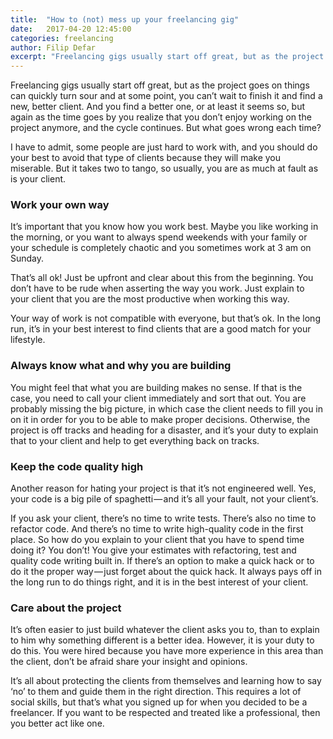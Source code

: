 ```yaml
---
title:  "How to (not) mess up your freelancing gig"
date:   2017-04-20 12:45:00
categories: freelancing
author: Filip Defar
excerpt: "Freelancing gigs usually start off great, but as the project goes on things can quickly turn sour."
---
```

Freelancing gigs usually start off great, but as the project goes on things can quickly turn sour and at some point, you can’t wait to finish it and find a new, better client. And you find a better one, or at least it seems so, but again as the time goes by you realize that you don’t enjoy working on the project anymore, and the cycle continues. But what goes wrong each time?

I have to admit, some people are just hard to work with, and you should do your best to avoid that type of clients because they will make you miserable. But it takes two to tango, so usually, you are as much at fault as is your client.

### Work your own way

It’s important that you know how you work best. Maybe you like working in the morning, or you want to always spend weekends with your family or your schedule is completely chaotic and you sometimes work at 3 am on Sunday.

That’s all ok! Just be upfront and clear about this from the beginning. You don’t have to be rude when 
asserting the way you work. Just explain to your client that you are the most productive when working this way. 

Your way of work is not compatible with everyone, but that’s ok. In the long run, it’s in your best interest to find clients that are a good match for your lifestyle.

### Always know what and why you are building

You might feel that what you are building makes no sense. If that is the case, you need to call your client immediately and sort that out. You are probably missing the big picture, in which case the client needs to fill you in on it in order for you to be able to make proper decisions. Otherwise, the project is off tracks and heading for a disaster, and it’s your duty to explain that to your client and help to get everything back on tracks.

### Keep the code quality high

Another reason for hating your project is that it’s not engineered well. Yes, your code is a big pile of spaghetti — and it’s all your fault, not your client’s.

If you ask your client, there’s no time to write tests. There’s also no time to refactor code. And there’s no time to write high-quality code in the first place. So how do you explain to your client that you have to spend time doing it? You don’t! You give your estimates with refactoring, test and quality code writing built in.
If there’s an option to make a quick hack or to do it the proper way — just forget about the quick hack. It always pays off in the long run to do things right, and it is in the best interest of your client.

### Care about the project

It’s often easier to just build whatever the client asks you to, than to explain to him why something different is a better idea. However, it is your duty to do this. You were hired because you have more experience in this area than the client, don’t be afraid share your insight and opinions.

It’s all about protecting the clients from themselves and learning how to say ‘no’ to them and guide them in the right direction. This requires a lot of social skills, but that’s what you signed up for when you decided to be a freelancer. If you want to be respected and treated like a professional, then you better act like one.

